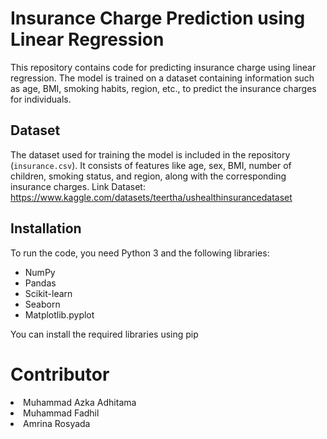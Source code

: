 # Insurance Charge Prediction using Linear Regression

This repository contains code for predicting insurance charge using linear regression. The model is trained on a dataset containing information such as age, BMI, smoking habits, region, etc., to predict the insurance charges for individuals.

## Dataset

The dataset used for training the model is included in the repository (`insurance.csv`). It consists of features like age, sex, BMI, number of children, smoking status, and region, along with the corresponding insurance charges.
Link Dataset: https://www.kaggle.com/datasets/teertha/ushealthinsurancedataset
## Installation

To run the code, you need Python 3 and the following libraries:
- NumPy
- Pandas
- Scikit-learn
- Seaborn
- Matplotlib.pyplot

You can install the required libraries using pip

# Contributor
<li>Muhammad Azka Adhitama</li>
<li>Muhammad Fadhil</li>
<li>Amrina Rosyada</li>
